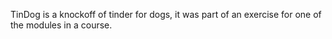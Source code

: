 TinDog is a knockoff of tinder for dogs, it was part of an exercise for one of the modules in a course.
